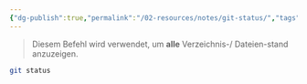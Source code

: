 ```yaml
---
{"dg-publish":true,"permalink":"/02-resources/notes/git-status/","tags":["git/status"]}
---
```


>Diesem Befehl wird verwendet, um **alle** Verzeichnis-/ Dateien-stand anzuzeigen.
```bash
git status
```
